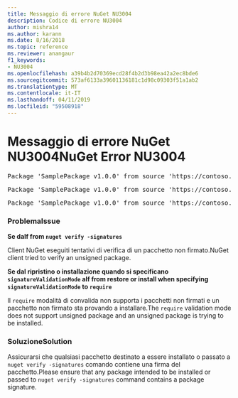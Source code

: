 ```yaml
---
title: Messaggio di errore NuGet NU3004
description: Codice di errore NU3004
author: mishra14
ms.author: karann
ms.date: 8/16/2018
ms.topic: reference
ms.reviewer: anangaur
f1_keywords:
- NU3004
ms.openlocfilehash: a39b4b2d70369ecd28f4b2d3b98ea42a2ec8bde6
ms.sourcegitcommit: 573af6133a39601136181c1d98c09303f51a1ab2
ms.translationtype: MT
ms.contentlocale: it-IT
ms.lasthandoff: 04/11/2019
ms.locfileid: "59508918"
---
```

# <a name="nuget-error-nu3004"></a><span data-ttu-id="d4748-103">Messaggio di errore NuGet NU3004</span><span class="sxs-lookup"><span data-stu-id="d4748-103">NuGet Error NU3004</span></span>

<pre>Package 'SamplePackage v1.0.0' from source 'https://contoso.com/index.json': The package is not signed.</pre>
<pre>Package 'SamplePackage v1.0.0' from source 'https://contoso.com/index.json': signatureValidationMode is set to require, so packages are allowed only if signed by trusted signers; however, this package is unsigned.</pre>
<pre>Package 'SamplePackage v1.0.0' from source 'https://contoso.com/index.json': This repository indicated that all its packages are repository signed; however, this package is unsigned.</pre>

### <a name="issue"></a><span data-ttu-id="d4748-104">Problema</span><span class="sxs-lookup"><span data-stu-id="d4748-104">Issue</span></span>

**<span data-ttu-id="d4748-105">Se da</span><span class="sxs-lookup"><span data-stu-id="d4748-105">If from</span></span> `nuget verify -signatures`**

<span data-ttu-id="d4748-106">Client NuGet eseguiti tentativi di verifica di un pacchetto non firmato.</span><span class="sxs-lookup"><span data-stu-id="d4748-106">NuGet client tried to verify an unsigned package.</span></span>

**<span data-ttu-id="d4748-107">Se dal ripristino o installazione quando si specificano `signatureValidationMode` a</span><span class="sxs-lookup"><span data-stu-id="d4748-107">If from restore or install when specifying `signatureValidationMode` to</span></span> `require`**

<span data-ttu-id="d4748-108">Il `require` modalità di convalida non supporta i pacchetti non firmati e un pacchetto non firmato sta provando a installare.</span><span class="sxs-lookup"><span data-stu-id="d4748-108">The `require` validation mode does not support unsigned package and an unsigned package is trying to be installed.</span></span>

### <a name="solution"></a><span data-ttu-id="d4748-109">Soluzione</span><span class="sxs-lookup"><span data-stu-id="d4748-109">Solution</span></span>

<span data-ttu-id="d4748-110">Assicurarsi che qualsiasi pacchetto destinato a essere installato o passato a `nuget verify -signatures` comando contiene una firma del pacchetto.</span><span class="sxs-lookup"><span data-stu-id="d4748-110">Please ensure that any package intended to be installed or passed to `nuget verify -signatures` command contains a package signature.</span></span>
